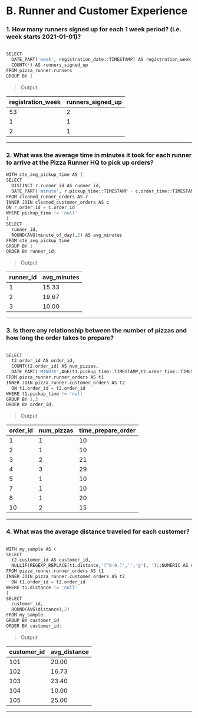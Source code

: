 # B. Runner and Customer Experience
### 1. How many runners signed up for each 1 week period? (i.e. week starts 2021-01-01)?
```python

SELECT
  DATE_PART('week', registration_date::TIMESTAMP) AS registration_week,
  COUNT(*) AS runners_signed_up
FROM pizza_runner.runners
GROUP BY 1

```
> Output

| registration_week | runners_signed_up | 
| --------- | ------------- | 
| 53         | 2  | 
| 1        | 1   | 
| 2         | 1   | 

------
### 2. What was the average time in minutes it took for each runner to arrive at the Pizza Runner HQ to pick up orders?
```python
WITH cte_avg_pickup_time AS (
SELECT
  DISTINCT r.runner_id AS runner_id,
  DATE_PART('minute', r.pickup_time::TIMESTAMP - c.order_time::TIMESTAMP)::INTEGER AS minute_of_day
FROM cleaned_runner_orders AS r 
INNER JOIN cleaned_customer_orders AS c 
ON r.order_id = c.order_id
WHERE pickup_time != 'null'
)
SELECT
  runner_id,
  ROUND(AVG(minute_of_day),2) AS avg_minutes
FROM cte_avg_pickup_time
GROUP BY 1
ORDER BY runner_id;

```
> Output
> 
| runner_id | avg_minutes | 
| --------- | ------------- | 
| 1         | 15.33 | 
| 2        | 19.67   | 
| 3         | 10.00   | 

------
### 3. Is there any relationship between the number of pizzas and how long the order takes to prepare?
```python

SELECT 
  t2.order_id AS order_id,
  COUNT(t2.order_id) AS num_pizzas,
  DATE_PART('MINUTE',AGE(t1.pickup_time::TIMESTAMP,t2.order_time::TIMESTAMP))::INTEGER AS time_prepare_order
FROM pizza_runner.runner_orders AS t1
INNER JOIN pizza_runner.customer_orders AS t2
  ON t1.order_id = t2.order_id
WHERE t1.pickup_time != 'null'
GROUP BY 1,3
ORDER BY order_id;
```
>Output

| order_id  | num_pizzas | time_prepare_order | 
| --------- | ------------- | ------------- |
| 1         | 1   | 10 |
| 2         | 1   | 10 |
| 3         | 2   | 21 |
| 4         | 3   | 29 |
| 5         | 1   | 10 |
| 7         | 1   | 10 |
| 8         | 1   | 20 |
| 10        | 2   | 15 |
----
### 4.  What was the average distance traveled for each customer?
```python

WITH my_sample AS (
SELECT
  t2.customer_id AS customer_id,
  NULLIF(REGEXP_REPLACE(t1.distance,'[^0-9.]','','g'),'')::NUMERIC AS distance
FROM pizza_runner.runner_orders AS t1
INNER JOIN pizza_runner.customer_orders AS t2
  ON t1.order_id = t2.order_id
WHERE t1.distance != 'null'
)
SELECT
  customer_id,
  ROUND(AVG(distance),2)
FROM my_sample  
GROUP BY customer_id
ORDER BY customer_id;
```
> Output
> 
| customer_id  | avg_distance |  
| --------- | ------------- |
| 101         | 20.00   |
| 102       | 16.73   | 
| 103       | 23.40   | 
| 104         | 10.00   | 
| 105         | 25.00   | 
----